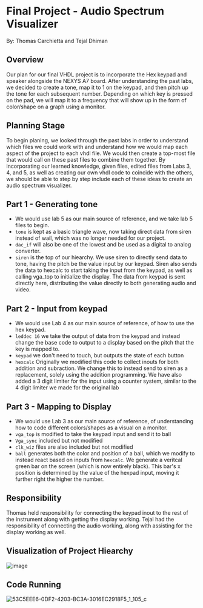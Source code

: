 # Final Project - Audio Spectrum Visualizer

By: Thomas Carchietta and Tejal Dhiman

## Overview
Our plan for our final VHDL project is to incorporate the Hex keypad and speaker alongside the NEXYS A7 board.
After understanding the past labs, we decided to create a tone, map it to 1 on the keypad, and then pitch up the tone for each subsequent number.
Depending on which key is pressed on the pad, we will map it to a frequency that will show up in the form of color/shape on a graph using a monitor.

## Planning Stage
To begin planing, we looked through the past labs in order to understand which files we could work with and understand how we would map each aspect of the project to each vhdl file.
We would then create a top-most file that would call on these past files to combine them together.
By incorporating our learned knowledge, given files, edited files from Labs 3, 4, and 5, as well as creating our own vhdl code to coincide with the others, we should be able to step by step include each of these ideas to create an audio spectrum visualizer. 

## Part 1 - Generating tone
- We would use lab 5 as our main source of reference, and we take lab 5 files to begin.
- `tone` is kept as a basic triangle wave, now taking direct data from siren instead of wail, which was no longer needed for our project.
- `dac_if` will also be one of the lowest and be used as a digital to analog converter.
- `siren` is the top of our hiearchy. We use siren to directly send data to tone, having the pitch be the value input by our keypad. Siren also sends the data to hexcalc to start taking the input from the keypad, as well as calling vga_top to initialize the display. The data from keypad is sent directly here, distributing the value directly to both generating audio and video.

## Part 2 - Input from keypad
- We would use Lab 4 as our main source of reference, of how to use the hex keypad.
- `leddec 16` we take the output of data from the keypad and instead change the base code to output to a display based on the pitch that the key is mapped to.
- `keypad` we don't need to touch, but outputs the state of each button
- `hexcalc` Originally we modified this code to collect inouts for both addition and subraction. We change this to instead send to siren as a replacement, solely using the addition programming. We have also added a 3 digit limiter for the input using a counter system, similar to the 4 digit limiter we made for the original lab

## Part 3 - Mapping to Display
- We would use Lab 3 as our main source of reference, of understanding how to code different colors/shapes as a visual on a monitor.
- `vga_top` is modified to take the keypad input and send it to ball
- `Vga_sync` included but not modified
- `clk_wiz` files are also included but not modified
- `ball` generates both the color and position of a ball, which we modify to instead react based on inputs from `hexcalc`. We generate a veritcal green bar on the screen (which is now entirely black). This bar's x position is determined by the value of the hexpad input, moving it further right the higher the number.

## Responsibility
Thomas held responsibility for connecting the keypad inout to the rest of the instrument along with getting the display working. Tejal had the responsibility of connecting the audio working, along with assisting for the display working as well.

## Visualization of Project Hiearchy
![image](https://github.com/user-attachments/assets/71854ab0-ccc3-4f93-9433-6f799e2e7a87)

## Code Running

  ![53C5EEE6-0DF2-4203-BC3A-3016EC2918F5_1_105_c](https://github.com/user-attachments/assets/d167631a-eb51-4a2c-88c3-33d9071eb7f2)

